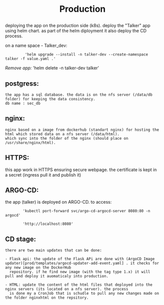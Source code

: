 # <p align="center">**Production**</p>


deploying the app on the production side (k8s). deploy the "Talker" app using helm chart.
as part of the helm diployment it  also deploy the CD process.

on a name space - Talker_dev:

             'helm upgrade --install -n talker-dev --create-namespace talker -f value.yaml .'
 
*Remove app:*
             'helm delete -n talker-dev talker'


## postgress:
    the app has a sql database. the data is on the nfs server (/data/db folder) for keeping the data consistency.
    db name : sec_db

## nginx:
    nginx based on a image from dockerhub (standart nginx) for hosting the html which stored data on a nfs server (/data/html).
    which sync into the folder of the nginx (should place on /usr/share/nginx/html).

## HTTPS:
   this app work in HTTPS ensuring secure webpage. the certificate is kept in a secret (ingress pull it and publish it)

## ARGO-CD:
   the app (talker) is deployed on ARGO-CD.
   to access:
   
            'kubectl port-forward svc/argo-cd-argocd-server 8080:80 -n argocd'
   
            'http://localhost:8080'
   
## CD stage:
  
    there are two main updates that can be done:
    
    - Flask api: the update of the Flask APi are done with (ArgoCD Image updater)[prod/templates/argocd-updater-add-event.yaml] . it checks for any new image on the DockerHub
      repository. if he find new image (with the tag type 1.x) it will pull and deploy it auomaticaly into production.
      
    - HTML: update the content of the html files that deployed into the nginx servers (its located on a nfs server). the process 
      is done my a CronJob that is schudle to pull any new changes made on the folder nginxhtml on the repsitory.
